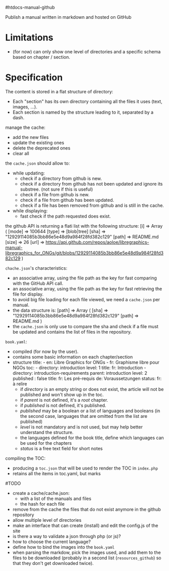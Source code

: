 #htdocs-manual-github

Publish a manual written in markdown and hosted on GitHub

# Limitations

- (for now) can only show one level of directories and a specific schema based on chapter / section.


# Specification

The content is stored in a flat structure of directory:
- Each "section" has its own directory containing all the files it uses (text, images, ...).
- Each section is named by the structure leading to it, separated by a dash. 

manage the cache:
- add the new files
- update the existing ones
- delete the deprecated ones
- clear all

the `cache.json` should allow to:
- while updating:
  - check if a directory from github is new.
  - check if a directory from github has not been updated and ignore its substree. (not sure if this is useful)
  - check if a file from github is new.
  - check if a file from github has been updated.
  - check if a file has been removed from github and is still in the cache.
- while displaying:
  - fast check if the path requested does exist.

the github API is returning a flati list with the following structure:
    [i] => Array
        (
            [mode] => 100644
            [type] => [blob|tree]
            [sha] => "12929114085b3bb86e5e48d9a984f28fd382c129"
            [path] => README.md
            [size] => 26
            [url] => https://api.github.com/repos/aoloe/libregraphics-manual-libregraphics_for_ONGs/git/blobs/12929114085b3bb86e5e48d9a984f28fd382c129
        )

`chache.json`'s characteristics:
- an associative array, using the file path as the key for fast comparing with the GitHub API call.
- an associative array, using the file path as the key for fast retrieving the file for display.
- to avoid big file loading for each file viewed, we need a `cache.json` per manual.
- the data structure is:
      [path] => Array
          (
              [sha] => "12929114085b3bb86e5e48d9a984f28fd382c129"
              [path] => README.md
          )
- the `cache.json` is only use to compare the sha and check if a file must be updated and contains the list of files in the repository.

`book.yaml`:

- compiled (for now by the user).
- contains some basic information on each chapter/section
- structure
      title:
          - en: Libre Graphics for ONGs 
          - fr: Graphisme libre pour  NGOs 
      toc:
          - directory: introduction
            level: 1
            title:
              fr: Introduction
          - directory: introduction-requirements
            parent: introduction
            level: 2
            published : false
            title:
              fr: Les pré-requis
              de: Voraussetzungen
            status:
              fr: à relire
  - if _directory_ is an empty string or does not exist, the article will not be published and won't show up in the toc.
  - if _parent_ is not defined, it's a _root_ chapter.
  - if _published_ is not defined, it's published.
  - _published_ may be a boolean or a list of languages and booleans (in the second case, languages that are omitted from the list are published)
  - _level_ is not mandatory and is not used, but may help better understand the structure.
  - the languages defined for the book title, define which languages can be used for the chapters
  - _status_ is a free text field for short notes


compiling the TOC:
- producing a `toc.json` that will be used to render the TOC in `index.php`
- retains all the items in toc.yaml, but marks 

#TODO

- create a cache/cache.json:
  - with a list of the manuals and files
  - the hash for each file
- remove from the cache the files that do not exist anymore in the github repository
- allow multiple level of directories
- make an interface that can create (install) and edit the config.js of the site
- is there a way to validate a json through php (or js)?
- how to choose the current language?
- define how to bind the images into the `book.yaml`
- when parsing the markdow, pick the images used, and add them to the files to be downloaded (probably in a second list (`resources_github`) so that they don't get downloaded twice).
